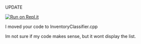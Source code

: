 UPDATE

[![Run on Repl.it](https://repl.it/badge/github/LBYEC2B-Project/Final-Project)](https://repl.it/github/LBYEC2B-Project/Final-Project)

I moved your code to InventoryClassifier.cpp

Im not sure if my code makes sense, but it wont display the list.
